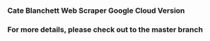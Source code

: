 ### Cate Blanchett Web Scraper Google Cloud Version
### For more details, please check out to the master branch